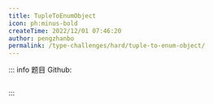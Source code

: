```yaml
---
title: TupleToEnumObject
icon: ph:minus-bold
createTime: 2022/12/01 07:46:20
author: pengzhanbo
permalink: /type-challenges/hard/tuple-to-enum-object/
---
```


::: info 题目
Github: []()

```ts

```

:::
